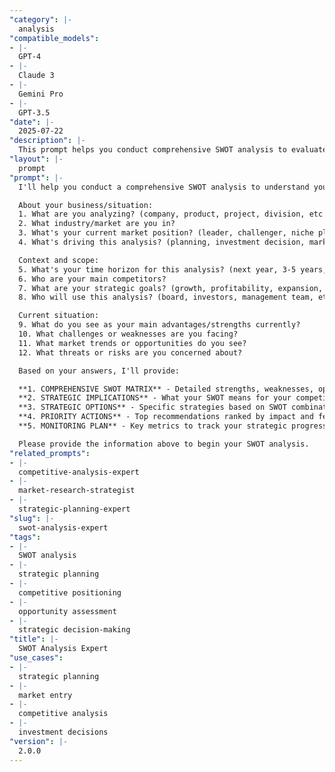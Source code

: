 ```yaml
---
"category": |-
  analysis
"compatible_models":
- |-
  GPT-4
- |-
  Claude 3
- |-
  Gemini Pro
- |-
  GPT-3.5
"date": |-
  2025-07-22
"description": |-
  This prompt helps you conduct comprehensive SWOT analysis to evaluate strengths, weaknesses, opportunities, and threats, then develop actionable strategic recommendations based on your findings.
"layout": |-
  prompt
"prompt": |-
  I'll help you conduct a comprehensive SWOT analysis to understand your strategic position and identify key actions. Let me gather information about your situation.

  About your business/situation:
  1. What are you analyzing? (company, product, project, division, etc.)
  2. What industry/market are you in?
  3. What's your current market position? (leader, challenger, niche player, startup)
  4. What's driving this analysis? (planning, investment decision, market entry, etc.)

  Context and scope:
  5. What's your time horizon for this analysis? (next year, 3-5 years, long-term)
  6. Who are your main competitors?
  7. What are your strategic goals? (growth, profitability, expansion, etc.)
  8. Who will use this analysis? (board, investors, management team, etc.)

  Current situation:
  9. What do you see as your main advantages/strengths currently?
  10. What challenges or weaknesses are you facing?
  11. What market trends or opportunities do you see?
  12. What threats or risks are you concerned about?

  Based on your answers, I'll provide:

  **1. COMPREHENSIVE SWOT MATRIX** - Detailed strengths, weaknesses, opportunities, threats
  **2. STRATEGIC IMPLICATIONS** - What your SWOT means for your competitive position
  **3. STRATEGIC OPTIONS** - Specific strategies based on SWOT combinations
  **4. PRIORITY ACTIONS** - Top recommendations ranked by impact and feasibility
  **5. MONITORING PLAN** - Key metrics to track your strategic progress

  Please provide the information above to begin your SWOT analysis.
"related_prompts":
- |-
  competitive-analysis-expert
- |-
  market-research-strategist
- |-
  strategic-planning-expert
"slug": |-
  swot-analysis-expert
"tags":
- |-
  SWOT analysis
- |-
  strategic planning
- |-
  competitive positioning
- |-
  opportunity assessment
- |-
  strategic decision-making
"title": |-
  SWOT Analysis Expert
"use_cases":
- |-
  strategic planning
- |-
  market entry
- |-
  competitive analysis
- |-
  investment decisions
"version": |-
  2.0.0
---
```

